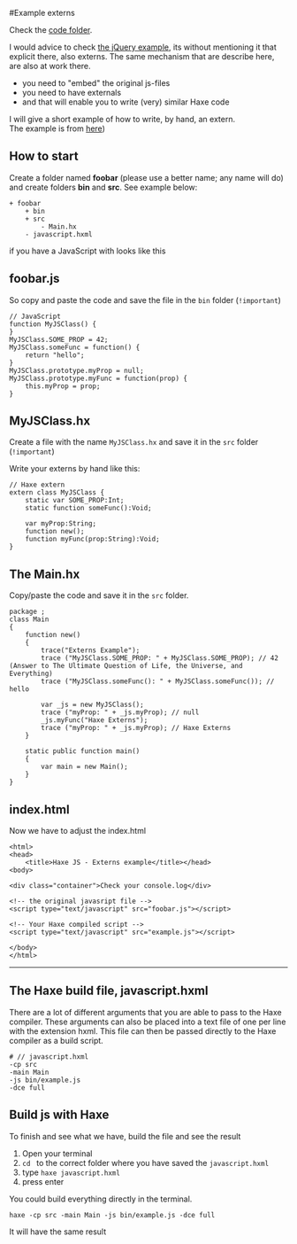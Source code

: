 #Example externs

Check the [code folder](https://github.com/MatthijsKamstra/haxejs/tree/master/03vanillajs/code).

I would advice to check [the jQuery example](../01jquery/about.md), its without mentioning it that explicit there, also externs.
The same mechanism that are describe here, are also at work there.

* you need to "embed" the original js-files
* you need to have externals
* and that will enable you to write (very) similar Haxe code


I will give a short example of how to write, by hand, an extern.  
The example is from [here](http://philippe.elsass.me/2014/11/haxe-working-with-javascript-libraries/))


## How to start

Create a folder named **foobar** (please use a better name; any name will do) and create folders **bin** and **src**.
See example below:

```
+ foobar
	+ bin
	+ src
		- Main.hx
	- javascript.hxml
```


if you have a JavaScript with looks like this  

## foobar.js

So copy and paste the code and save the file in the `bin` folder (`!important`)


```
// JavaScript  
function MyJSClass() {  
}  
MyJSClass.SOME_PROP = 42;  
MyJSClass.someFunc = function() {  
    return "hello";  
}  
MyJSClass.prototype.myProp = null;  
MyJSClass.prototype.myFunc = function(prop) {  
    this.myProp = prop;  
}  
```

## MyJSClass.hx

Create a file with the name `MyJSClass.hx` and save it in the `src` folder (`!important`)

Write your externs by hand like this:

```  
// Haxe extern  
extern class MyJSClass {  
    static var SOME_PROP:Int;  
    static function someFunc():Void;  
  
    var myProp:String;  
    function new();  
    function myFunc(prop:String):Void;    
}  
```

## The Main.hx

Copy/paste the code and save it in the `src` folder. 

```
package ;
class Main
{
    function new()
    {
        trace("Externs Example");        
        trace ("MyJSClass.SOME_PROP: " + MyJSClass.SOME_PROP); // 42 (Answer to The Ultimate Question of Life, the Universe, and Everything)
        trace ("MyJSClass.someFunc(): " + MyJSClass.someFunc()); // hello

        var _js = new MyJSClass();
        trace ("myProp: " + _js.myProp); // null
        _js.myFunc("Haxe Externs");
        trace ("myProp: " + _js.myProp); // Haxe Externs
    }

    static public function main()
    {
        var main = new Main();
    }
}
```

## index.html

Now we have to adjust the index.html

```
<html>
<head>
    <title>Haxe JS - Externs example</title></head>
<body>

<div class="container">Check your console.log</div>

<!-- the original javasript file -->
<script type="text/javascript" src="foobar.js"></script>

<!-- Your Haxe compiled script -->
<script type="text/javascript" src="example.js"></script>

</body>
</html>
```


----


## The Haxe build file, javascript.hxml

There are a lot of different arguments that you are able to pass to the Haxe compiler.
These arguments can also be placed into a text file of one per line with the extension hxml. This file can then be passed directly to the Haxe compiler as a build script.

```
# // javascript.hxml
-cp src
-main Main
-js bin/example.js
-dce full
```


## Build js with Haxe

To finish and see what we have, build the file and see the result

1. Open your terminal
2. `cd ` to the correct folder where you have saved the `javascript.hxml` 
3. type `haxe javascript.hxml`
4. press enter


You could build everything directly in the terminal.

```
haxe -cp src -main Main -js bin/example.js -dce full
```

It will have the same result



